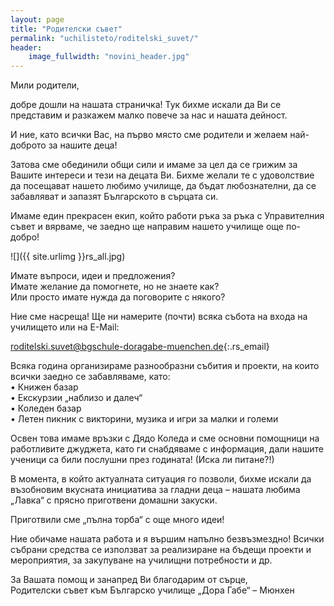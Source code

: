 ```yaml
---
layout: page
title: "Родителски съвет"
permalink: "uchilisteto/roditelski_suvet/"
header:
    image_fullwidth: "novini_header.jpg"
---
```




Мили родители,

добре дошли на нашата страничка! Тук бихме искали да Ви се представим и разкажем малко повече за нас и нашата дейност.  
  
И ние, като всички Вас, на първо място сме родители и желаем най-доброто за нашите деца!  

Затова сме обединили общи сили и имаме за цел да се грижим за Вашите интереси и тези на децата Ви. Бихме желали те с удоволствие да посещават нашето любимо училище, да бъдат любознателни, да се забавляват и запазят Българското в сърцата си.  
  
Имаме един прекрасен екип, който работи ръка за ръка с Управителния съвет и вярваме, че заедно ще направим нашето училище още по-добро!  


![]({{ site.urlimg }}rs_all.jpg)
  
Имате въпроси, идеи и предложения?  
Имате желание да помогнете, но не знаете как?  
Или просто имате нужда да поговорите с някого?  
  
Ние сме насреща! Ще ни намерите (почти) всяка събота на входа на училището или на E-Mail:  

[roditelski.suvet@bgschule-doragabe-muenchen.de](roditelski.suvet@bgschule-doragabe-muenchen.de){:.rs_email}

Всяка година организираме разнообразни събития и проекти, на които всички заедно се забавляваме, като:  
• Книжен базар  
• Екскурзии „наблизо и далеч“   
• Коледен базар  
• Летен пикник с викторини, музика и игри за малки и големи  
  
Освен това имаме връзки с Дядо Коледа и сме основни помощници на работливите джуджета, като ги снабдяваме с информация, дали нашите ученици са били послушни през годината! (Иска ли питане?!)  
  
В момента, в който актуалната ситуация го позволи, бихме искали да възобновим вкусната инициатива за гладни деца – нашата любима „Лавка“ с прясно приготвени домашни закуски.  
  
Приготвили сме „пълна торба“ с още много идеи!  
  
Ние обичаме нашата работа и я вършим напълно безвъзмездно! Всички събрани средства се използват за реализиране на бъдещи проекти и мероприятия, за закупуване на училищни потребности и др.  
  
За Вашата помощ и занапред Ви благодарим от сърце,  
Родителски съвет към Българско училище „Дора Габе“ – Мюнхен  


<div class="small-4 columns t30">
    <img class="b30" src="{{ site.urlimg }}rs_knijen_basar.jpg" alt="">
</div>
<div class="small-4 columns t30">
    <img class="b30" src="{{ site.urlimg }}rs_koleden_basar.jpg" alt="">
</div>
<div class="small-4 columns t30">
    <img class="b30" src="{{ site.urlimg }}rs_martenici.jpg" alt="">
</div>
